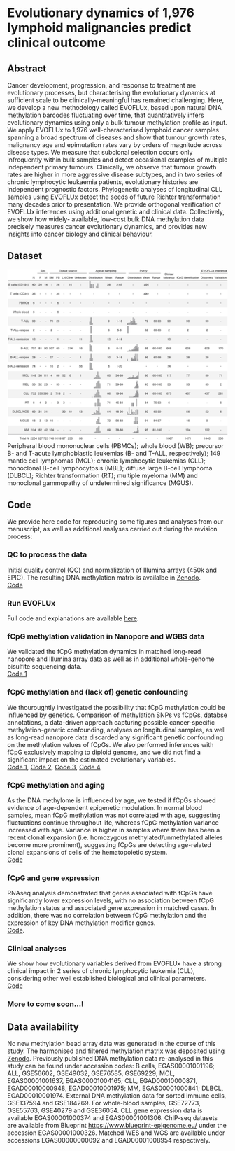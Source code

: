 # Evolutionary dynamics of 1,976 lymphoid malignancies predict clinical outcome

## Abstract
Cancer development, progression, and response to treatment are evolutionary processes, but characterising the evolutionary dynamics at sufficient scale to be clinically-meaningful has remained challenging. Here, we develop a new methodology called EVOFLUx, based upon natural DNA methylation barcodes fluctuating over time, that quantitatively infers evolutionary dynamics using only a bulk tumour methylation profile as input. We apply EVOFLUx to 1,976 well-characterised lymphoid cancer samples spanning a broad spectrum of diseases and show that tumour growth rates, malignancy age and epimutation rates vary by orders of magnitude across disease types. We measure that subclonal selection occurs only infrequently within bulk samples and detect occasional examples of multiple independent primary tumours. Clinically, we observe that tumour growth rates are higher in more aggressive disease subtypes, and in two series of chronic lymphocytic leukaemia patients, evolutionary histories are independent prognostic factors. Phylogenetic analyses of longitudinal CLL samples using EVOFLUx detect the seeds of future Richter transformation many decades prior to presentation. We provide orthogonal verification of EVOFLUx inferences using additional genetic and clinical data. Collectively, we show how widely- available, low-cost bulk DNA methylation data precisely measures cancer evolutionary dynamics, and provides new insights into cancer biology and clinical behaviour.

## Dataset
![](images/Table.png)<br>
Peripheral blood mononuclear cells (PBMCs); whole blood (WB); precursor B- and T-acute lymphoblastic leukemias (B- and T-ALL, respectively); 149 mantle cell lymphomas (MCL); chronic lymphocytic leukemias (CLL); monoclonal B-cell lymphocytosis (MBL); diffuse large B-cell lymphoma (DLBCL); Richter transformation (RT); multiple myeloma (MM) and monoclonal gammopathy of undetermined significance (MGUS). 

## Code
We provide here code for reproducing some figures and analyses from our manuscript, as well as additional analyses carried out during the revision process:

### QC to process the data
Initial quality control (QC) and normalization of Illumina arrays (450k and EPIC). The resulting DNA methylation matrix is availalbe in [Zenodo](https://doi.org/10.5281/zenodo.15479736).<br>
[Code](https://duran-ferrerm.github.io/evoflux/QC_DNAme_arrays.v.4.1.html)

### Run EVOFLUx
Full code and explanations are available [here](https://github.com/CalumGabbutt/evoflux).

### fCpG methylation validation in Nanopore and WGBS data
We validated the fCpG methylation dynamics in matched long-read nanopore and Illumina array data as well as in additional whole-genome bisulfite sequencing data.<br>
[Code 1](https://duran-ferrerm.github.io/evoflux/Nanopore.html)

### fCpG methylation and (lack of) genetic confounding
We thouroughtly investigated the possibility that fCpG methylation could be influenced by genetics. Comparison of methylation SNPs vs fCpGs, databse annotations, a data-driven approach capturing possible cancer-specific methylation-genetic confounding, analyses on longitudinal samples, as well as long-read nanopore data discarded any significant genetic confounding on the methylation values of fCpGs. We also performed inferences with fCpG exclusively mapping to diploid genome, and we did not find a significant impact on the estimated evolutionary variables.<br>
[Code 1](https://duran-ferrerm.github.io/evoflux/Control_SNPs.html), [Code 2](https://duran-ferrerm.github.io/evoflux/SNPs_vs_fCpGs.html), [Code 3](https://duran-ferrerm.github.io/evoflux/Data_source_Fig.4AB.html), [Code 4](https://duran-ferrerm.github.io/evoflux/CNAs_plots.html)

### fCpG methylation and aging
As the DNA methylome is influenced by age, we tested if fCpGs showed evidence of age-dependent epigenetic modulation. In normal blood samples, mean fCpG methylation was not correlated with age, suggesting fluctuations continue throughout life, whereas fCpG methylation variance increased with age. Variance is higher in samples where there has been a recent clonal expansion (i.e. homozygous methylated/unmethylated alleles become more prominent), suggesting fCpGs are detecting age-related clonal expansions of cells of the hematopoietic system.<br>
[Code](https://duran-ferrerm.github.io/evoflux/fCpGs_Aging.html)

### fCpG and gene expression
RNAseq analysis demonstrated that genes associated with fCpGs have significantly lower expression levels, with no association between fCpG methylation status and associated gene expression in matched cases. In addition, there was no correlation between fCpG methylation and the expression of key DNA methylation modifier genes.<br>
[Code](https://duran-ferrerm.github.io/evoflux/Data_source_Fig.1G.html).

### Clinical analyses
We show how evolutionary variables derived from EVOFLUx have a strong clinical impact in 2 series of chronic lymphocytic leukemia (CLL), considering other well established biological and clinical parameters.<br>
[Code](https://duran-ferrerm.github.io/evoflux/Data_source_Fig.5.html)

### More to come soon...!

## Data availability
No new methylation bead array data was generated in the course of this study. The harmonised and filtered methylation matrix was deposited using [Zenodo](https://doi.org/10.5281/zenodo.15479736).
Previously published DNA methylation data re-analysed in this study can be found under accession codes: 
B cells, EGAS00001001196; ALL, GSE56602, GSE49032, GSE76585, GSE69229; MCL, EGAS00001001637, EGAS00001004165; CLL, EGAD00010000871, EGAD00010000948, EGAD00010001975; MM, EGAS00001000841; DLBCL, EGAD00010001974. External DNA methylation data for sorted immune cells, GSE137594 and GSE184269. For whole-blood samples, GSE72773, GSE55763, GSE40279 and GSE36054.
CLL gene expression data is available EGAS00001000374 and EGAS00001001306. 
ChIP-seq datasets are available from Blueprint https://www.blueprint-epigenome.eu/ under the accession EGAS00001000326. 
Matched WES and WGS are available under accessions EGAS00000000092 and EGAD00001008954 respectively.
